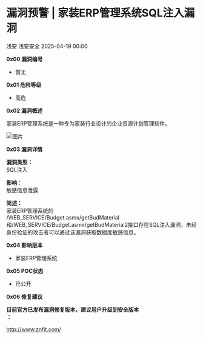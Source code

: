 #  漏洞预警 | 家装ERP管理系统SQL注入漏洞   
浅安  浅安安全   2025-04-19 00:00  
  
**0x00 漏洞编号**  
- 暂无  
  
**0x01 危险等级**  
- 高危  
  
**0x02 漏洞概述**  
  
家装ERP管理系统是一种专为家装行业设计的企业资源计划管理软件。  
  
![图片](https://mmbiz.qpic.cn/sz_mmbiz_png/7stTqD182SVzMC5PhTRfg5YJicJicoQSeX8J47yfBsJJ5gFHoaWibjxcEGaqOjoDarEqL022cPhnpiahDV7vDsx5kQ/640?wx_fmt=png&from=appmsg&wxfrom=5&wx_lazy=1&wx_co=1&tp=webp "")  
  
**0x03 漏洞详情**  
  
**漏洞类型：**  
SQL注入  
  
**影响：**  
敏感信息泄露  
  
**简述：**  
家装ERP管理系统的  
/WEB_SERVICE/Budget.asmx/getBudMaterial和/WEB_SERVICE/Budget.asmx/getBudMaterial2接口存在SQL注入漏洞，未经身份验证的攻击者可以通过该漏洞获取数据库敏感信息。  
  
**0x04 影响版本**  
- 家装ERP管理系统  
  
**0x05 POC状态**  
- 已公开  
  
**0x06 修复建议**  
  
**目前官方已发布漏洞修复版本，建议用户升级到安全版本**  
**：**  
  
http://www.znfit.com/  
  
  
  
